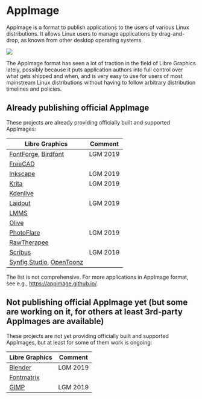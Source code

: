 # AppImage

AppImage is a format to publish applications to the users of various Linux distributions.
It allows Linux users to manage applications by drag-and-drop, as known from other desktop operating systems.

![](https://user-images.githubusercontent.com/2480569/44744383-926a9200-aaf4-11e8-887e-3efba3170581.gif)

The AppImage format has seen a lot of traction in the field of Libre Graphics lately, possibly because it puts application authors into full control over what gets shipped and when, and is very easy to use for users of most mainstream Linux distributions without having to follow arbitrary distribution timelines and policies.

## Already publishing official AppImage

These projects are already providing officially built and supported AppImages:

| Libre Graphics | Comment |
| ------------- | ------------- |
| [FontForge](https://appimage.github.io/FontForge/), [Birdfont](https://github.com/johanmattssonm/birdfont/) | LGM 2019 |
| [FreeCAD](https://www.freecadweb.org/downloads.php)  |  |
| [Inkscape](https://inkscape.org/de/release/inkscape-master/gnulinux/appimage/dl/)  | LGM 2019 |
| [Krita](https://krita.org/en/download/krita-desktop/)  | LGM 2019 |
| [Kdenlive](https://kdenlive.org/en/download/)  |   |
| [Laidout](https://github.com/Laidout/laidout/releases/tag/continuous)  | LGM 2019 |
| [LMMS](https://github.com/LMMS/lmms/releases) | |
| [Olive](https://github.com/olive-editor/olive/releases) | |
| [PhotoFlare](https://appimage.github.io/PhotoFlare/)  | LGM 2019 |
| [RawTherapee](https://rawtherapee.com/) | |
| [Scribus](https://gitlab.com/scribus/scribus/pipelines)  | LGM 2019 |
| [Synfig Studio](https://www.synfig.org/download-stable/), [OpenToonz]( https://github.com/morevnaproject/opentoonz/releases) | |

The list is not comprehensive. For more applications in AppImage format, see e.g., https://appimage.github.io/.

## Not publishing official AppImage yet (but some are working on it, for others at least 3rd-party AppImages are available)

These projects are not yet providing officially built and supported AppImages, but at least for some of them work is ongoing:

| Libre Graphics | Comment |
| ------------- | ------------- |
| [Blender](https://store.kde.org/p/1169218/)  | LGM 2019 |
| [Fontmatrix](https://github.com/fontmatrix/fontmatrix) | |
| [GIMP](https://appimage.github.io/GIMP/)  | LGM 2019 |

